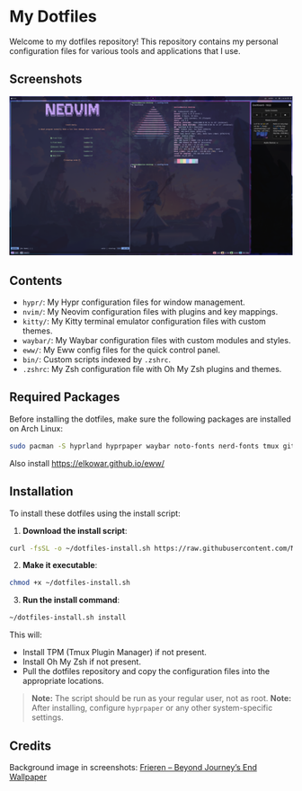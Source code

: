 # My Dotfiles

Welcome to my dotfiles repository! This repository contains my personal configuration files for various tools and applications that I use.

## Screenshots

![Screenshot 1](screenshots/screenshot1.png)

## Contents
* `hypr/`: My Hypr configuration files for window management.
* `nvim/`: My Neovim configuration files with plugins and key mappings.
* `kitty/`: My Kitty terminal emulator configuration files with custom themes.
* `waybar/`: My Waybar configuration files with custom modules and styles.
* `eww/`: My Eww config files for the quick control panel.
* `bin/`: Custom scripts indexed by `.zshrc`.
* `.zshrc`: My Zsh configuration file with Oh My Zsh plugins and themes.

## Required Packages

Before installing the dotfiles, make sure the following packages are installed on Arch Linux:

```sh
sudo pacman -S hyprland hyprpaper waybar noto-fonts nerd-fonts tmux git neovim zsh
```

Also install https://elkowar.github.io/eww/

## Installation

To install these dotfiles using the install script:

1. **Download the install script**:

```sh
curl -fsSL -o ~/dotfiles-install.sh https://raw.githubusercontent.com/Marsimplodation/dotfiles/main/bin/dotfiles
```

2. **Make it executable**:

```sh
chmod +x ~/dotfiles-install.sh
```

3. **Run the install command**:

```sh
~/dotfiles-install.sh install
```

This will:

* Install TPM (Tmux Plugin Manager) if not present.
* Install Oh My Zsh if not present.
* Pull the dotfiles repository and copy the configuration files into the appropriate locations.

> **Note:** The script should be run as your regular user, not as root.
> **Note:** After installing, configure `hyprpaper` or any other system-specific settings.

## Credits

Background image in screenshots:
[Frieren – Beyond Journey’s End Wallpaper](https://wallpapersden.com/frieren-hd-frieren-beyond-journey-s-end-wallpaper/1920x1080/)
